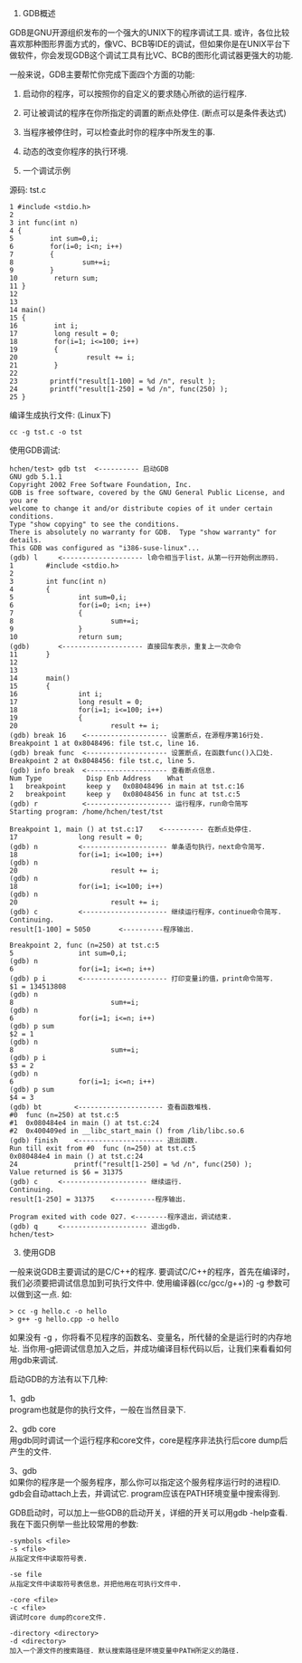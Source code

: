 1. GDB概述

GDB是GNU开源组织发布的一个强大的UNIX下的程序调试工具. 或许，各位比较喜欢那种图形界面方式的，像VC、BCB等IDE的调试，但如果你是在UNIX平台下做软件，你会发现GDB这个调试工具有比VC、BCB的图形化调试器更强大的功能. 

一般来说，GDB主要帮忙你完成下面四个方面的功能: 

  1. 启动你的程序，可以按照你的自定义的要求随心所欲的运行程序. 
  2. 可让被调试的程序在你所指定的调置的断点处停住. (断点可以是条件表达式)
  3. 当程序被停住时，可以检查此时你的程序中所发生的事. 
  4. 动态的改变你程序的执行环境. 


2. 一个调试示例 

源码: tst.c

```
1 #include <stdio.h>
2
3 int func(int n)
4 {
5         int sum=0,i;
6         for(i=0; i<n; i++)
7         {
8                 sum+=i;
9         }
10         return sum;
11 }
12
13
14 main()
15 {
16         int i;
17         long result = 0;
18         for(i=1; i<=100; i++)
19         {
20                 result += i;
21         }
22
23        printf("result[1-100] = %d /n", result );
24        printf("result[1-250] = %d /n", func(250) );
25 }
```

编译生成执行文件: (Linux下)

```
cc -g tst.c -o tst
```

使用GDB调试: 

```
hchen/test> gdb tst  <---------- 启动GDB
GNU gdb 5.1.1
Copyright 2002 Free Software Foundation, Inc.
GDB is free software, covered by the GNU General Public License, and you are
welcome to change it and/or distribute copies of it under certain conditions.
Type "show copying" to see the conditions.
There is absolutely no warranty for GDB.  Type "show warranty" for details.
This GDB was configured as "i386-suse-linux"...
(gdb) l     <-------------------- l命令相当于list，从第一行开始例出原码. 
1        #include <stdio.h>
2
3        int func(int n)
4        {
5                int sum=0,i;
6                for(i=0; i<n; i++)
7                {
8                        sum+=i;
9                }
10               return sum;
(gdb)       <-------------------- 直接回车表示，重复上一次命令
11       }
12
13
14       main()
15       {
16               int i;
17               long result = 0;
18               for(i=1; i<=100; i++)
19               {
20                       result += i;    
(gdb) break 16    <-------------------- 设置断点，在源程序第16行处. 
Breakpoint 1 at 0x8048496: file tst.c, line 16.
(gdb) break func  <-------------------- 设置断点，在函数func()入口处. 
Breakpoint 2 at 0x8048456: file tst.c, line 5.
(gdb) info break  <-------------------- 查看断点信息. 
Num Type           Disp Enb Address    What
1   breakpoint     keep y   0x08048496 in main at tst.c:16
2   breakpoint     keep y   0x08048456 in func at tst.c:5
(gdb) r           <--------------------- 运行程序，run命令简写
Starting program: /home/hchen/test/tst

Breakpoint 1, main () at tst.c:17    <---------- 在断点处停住. 
17               long result = 0;
(gdb) n          <--------------------- 单条语句执行，next命令简写. 
18               for(i=1; i<=100; i++)
(gdb) n
20                       result += i;
(gdb) n
18               for(i=1; i<=100; i++)
(gdb) n
20                       result += i;
(gdb) c          <--------------------- 继续运行程序，continue命令简写. 
Continuing.
result[1-100] = 5050       <----------程序输出. 

Breakpoint 2, func (n=250) at tst.c:5
5                int sum=0,i;
(gdb) n
6                for(i=1; i<=n; i++)
(gdb) p i        <--------------------- 打印变量i的值，print命令简写. 
$1 = 134513808
(gdb) n
8                        sum+=i;
(gdb) n
6                for(i=1; i<=n; i++)
(gdb) p sum
$2 = 1
(gdb) n
8                        sum+=i;
(gdb) p i
$3 = 2
(gdb) n
6                for(i=1; i<=n; i++)
(gdb) p sum
$4 = 3
(gdb) bt        <--------------------- 查看函数堆栈. 
#0  func (n=250) at tst.c:5
#1  0x080484e4 in main () at tst.c:24
#2  0x400409ed in __libc_start_main () from /lib/libc.so.6
(gdb) finish    <--------------------- 退出函数. 
Run till exit from #0  func (n=250) at tst.c:5
0x080484e4 in main () at tst.c:24
24              printf("result[1-250] = %d /n", func(250) );
Value returned is $6 = 31375
(gdb) c     <--------------------- 继续运行. 
Continuing.
result[1-250] = 31375    <----------程序输出. 

Program exited with code 027. <--------程序退出，调试结束. 
(gdb) q     <--------------------- 退出gdb. 
hchen/test>
```

3. 使用GDB

一般来说GDB主要调试的是C/C\++的程序. 要调试C/C\++的程序，首先在编译时，我们必须要把调试信息加到可执行文件中. 使用编译器(cc/gcc/g++)的 -g 参数可以做到这一点. 如: 

```
> cc -g hello.c -o hello
> g++ -g hello.cpp -o hello
```

如果没有 -g ，你将看不见程序的函数名、变量名，所代替的全是运行时的内存地址. 当你用-g把调试信息加入之后，并成功编译目标代码以后，让我们来看看如何用gdb来调试. 

启动GDB的方法有以下几种: 

1、gdb <program>   
program也就是你的执行文件，一般在当然目录下. 

2、gdb <program> core  
用gdb同时调试一个运行程序和core文件，core是程序非法执行后core dump后产生的文件. 

3、gdb <program> <PID>  
如果你的程序是一个服务程序，那么你可以指定这个服务程序运行时的进程ID. gdb会自动attach上去，并调试它. program应该在PATH环境变量中搜索得到. 

GDB启动时，可以加上一些GDB的启动开关，详细的开关可以用gdb -help查看. 我在下面只例举一些比较常用的参数: 

```
-symbols <file> 
-s <file> 
从指定文件中读取符号表. 

-se file 
从指定文件中读取符号表信息，并把他用在可执行文件中. 

-core <file>
-c <file> 
调试时core dump的core文件. 

-directory <directory>
-d <directory>
加入一个源文件的搜索路径. 默认搜索路径是环境变量中PATH所定义的路径. 
```